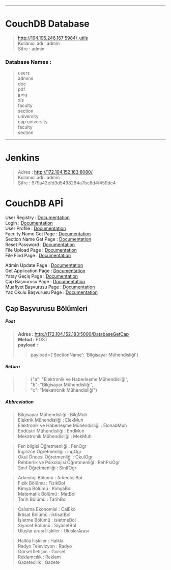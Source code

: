 
***
# CouchDB Database 

  >http://194.195.246.167:5984/_utils  
  >Kullanıcı adı : admin  
  >Sifre : admin  
  
### Database Names :  
  
   >users  
   >admins  
   >doc  
   >pdf  
   >jpeg    
   >xls  
   >faculty  
   >section  
   >university  
   >cap
   >university  
   >faculty  
   >section  


***
# Jenkins 

   >Adres : http://172.104.152.183:8080/  
   >Kullanıcı adı : admin  
   >Şifre : 979a43efd3d5498284a7bc8d4f459dc4  
   
# CouchDB APİ

User Registry : [Documentation](https://github.com/KouApp/KouAppAPI/blob/main/doc/userregistry.md)  
Login : [Documentation](https://github.com/KouApp/KouAppAPI/blob/main/doc/login.md)  
User Profile : [Documentation](https://github.com/KouApp/KouAppAPI/blob/main/doc/userprofile.md)  
Faculty Name Get Page : [Documentation](https://github.com/KouApp/KouAppAPI/blob/main/doc/facnamegetpage.md)  
Section Name Get Page : [Documentation](https://github.com/KouApp/KouAppAPI/blob/main/doc/sectionnameget.md)  
Reset Password : [Documentation](https://github.com/KouApp/KouAppAPI/blob/main/doc/resetpass.md)  
File Upload Page : [Documentation](https://github.com/KouApp/KouAppAPI/blob/main/doc/fileupload.md)  
File Find Page : [Documentation](https://github.com/KouApp/KouAppAPI/blob/main/doc/filefind.md)  

Admin Update Page : [Documentation](https://github.com/KouApp/KouAppAPI/blob/main/doc/adminupdate.md)  
Get Application Page : [Documentation](https://github.com/KouApp/KouAppAPI/blob/main/doc/getapplication.md)  
Yatay Geçiş Page : [Documentation](https://github.com/KouApp/KouAppAPI/blob/main/doc/yataygecis.md)  
Çap Başvurusu Page : [Documentation](https://github.com/KouApp/KouAppAPI/blob/main/doc/cap.md)  
Muafiyet Başvurusu Page : [Documentation](https://github.com/KouApp/KouAppAPI/blob/main/doc/muafiyet.md)  
Yaz Okulu Başvurusu Page : [Documentation](https://github.com/KouApp/KouAppAPI/blob/main/doc/yazokulu.md)  





## Çap Başvurusu Bölümleri

##### Post
>**Adres :** http://172.104.152.183:5000/DatabaseGetCap   
>**Metod :** POST     
>**payload :**   
>>payload={'SectionName': 'Bilgisayar Mühendisliği'}  

##### Return  
>>    {"a": "Elektronik ve Haberleşme Mühendisliği",  
>>    "b": "Bilgisayar Mühendisliği",  
>>    "c": "Mekatronik Mühendisliği"}  

##### Abbreviation  
> Bilgisayar Mühendisliği : BilgMuh  
> Elektrik Mühendisliği : ElekMuh  
> Elektronik ve Haberleşme Mühendisliği : ElohabMuh  
> Endüstri Mühendisliği : EndMuh  
> Mekatronik Mühendisliği : MekMuh  
  
> Fen bilgisi Öğretmenliği : FenOgr  
> İngilizce Öğretmenliği : ingOgr  
> Okul Öncesi Öğretmenliği : OkulOgr  
> Rehberlik ve Psikolojisi Öğretmenliği : RehPsiOgr  
> Sınıf Öğretmenliği : SinifOgr  
  
> Arkeoloji Bölümü : ArkeolojiBol  
> Fizik Bölümü : FizikBol  
> Kimya Bölümü : KimyaBol  
> Matematik Bölümü : MatBol  
> Tarih Bölümü : TarihBol  
  
> Calısma Ekonomisi : CalEko  
> İktisat Bölümü : iktisatBol  
> İşletme Bölümü : isletmeBol  
> Siyaset Bölümü : SiyasetBol  
> Uluslar arası İlişkiler : UluslarArası  
  
> Halkla İlişkiler : Halkla   
> Radyo Televizyon : Radyo  
> Görsel İletişim : Gorsel  
> Reklamcılık : Reklam  
> Gazetecilik : Gazete  

